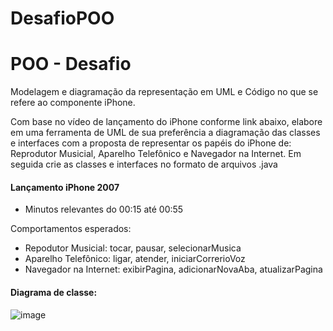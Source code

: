 # DesafioPOO

# POO - Desafio
Modelagem e diagramação da representação em UML e Código no que se refere ao componente iPhone.

Com base no vídeo de lançamento do iPhone conforme link abaixo, elabore em uma ferramenta de UML de sua preferência a diagramação das classes e interfaces com a proposta de representar os papéis do iPhone de: Reprodutor Musicial, Aparelho Telefônico e Navegador na Internet. Em seguida crie as classes e interfaces no formato de arquivos .java

#### Lançamento iPhone 2007

- Minutos relevantes do 00:15 até 00:55
  
Comportamentos esperados:

- Repodutor Musicial: tocar, pausar, selecionarMusica
- Aparelho Telefônico: ligar, atender, iniciarCorrerioVoz
- Navegador na Internet: exibirPagina, adicionarNovaAba, atualizarPagina

#### Diagrama de classe:

![image](https://github.com/JonasRF/DesafioPOO/assets/77034798/e0fbafe0-dbad-4570-a31c-0f024ec14ac1)
